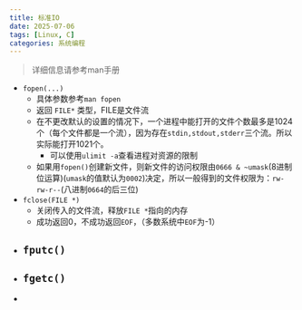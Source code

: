 ```yaml
---
title: 标准IO
date: 2025-07-06
tags: [Linux, C]
categories: 系统编程
---
```


> 详细信息请参考man手册

- `fopen(...)`
    - 具体参数参考`man fopen`
    - 返回 `FILE*` 类型，FILE是文件流
    - 在不更改默认的设置的情况下，一个进程中能打开的文件个数最多是1024个（每个文件都是一个流），因为存在`stdin,stdout,stderr`三个流。所以实际能打开1021个。
        - 可以使用`ulimit -a`查看进程对资源的限制
    - 如果用`fopen()`创建新文件，则新文件的访问权限由`0666 & ~umask`(8进制位运算)(`umask`的值默认为`0002`)决定，所以一般得到的文件权限为：`rw-rw-r--`(八进制`0664`的后三位)
- `fclose(FILE *)`
    - 关闭传入的文件流，释放`FILE *`指向的内存
    - 成功返回0，不成功返回`EOF`，（多数系统中`EOF`为-1）
- `fputc()`
    - 
- `fgetc()`
    - 
- 